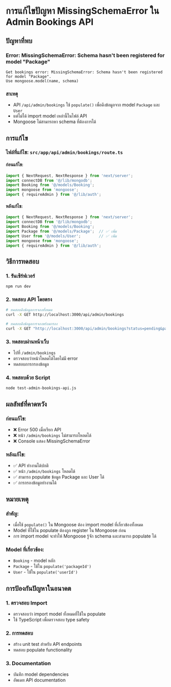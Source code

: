 # การแก้ไขปัญหา MissingSchemaError ใน Admin Bookings API

## ปัญหาที่พบ

### **Error: MissingSchemaError: Schema hasn't been registered for model "Package"**
```
Get bookings error: MissingSchemaError: Schema hasn't been registered for model "Package".
Use mongoose.model(name, schema)
```

### **สาเหตุ**
- API `/api/admin/bookings` ใช้ `populate()` เพื่อดึงข้อมูลจาก model `Package` และ `User`
- แต่ไม่ได้ import model เหล่านี้ในไฟล์ API
- Mongoose ไม่สามารถหา schema ที่ต้องการได้

## การแก้ไข

### **ไฟล์ที่แก้ไข: `src/app/api/admin/bookings/route.ts`**

#### **ก่อนแก้ไข:**
```typescript
import { NextRequest, NextResponse } from 'next/server';
import connectDB from '@/lib/mongodb';
import Booking from '@/models/Booking';
import mongoose from 'mongoose';
import { requireAdmin } from '@/lib/auth';
```

#### **หลังแก้ไข:**
```typescript
import { NextRequest, NextResponse } from 'next/server';
import connectDB from '@/lib/mongodb';
import Booking from '@/models/Booking';
import Package from '@/models/Package';  // ✅ เพิ่ม
import User from '@/models/User';        // ✅ เพิ่ม
import mongoose from 'mongoose';
import { requireAdmin } from '@/lib/auth';
```

## วิธีการทดสอบ

### 1. **รันเซิร์ฟเวอร์**
```bash
npm run dev
```

### 2. **ทดสอบ API โดยตรง**
```bash
# ทดสอบดึงข้อมูลการจองทั้งหมด
curl -X GET http://localhost:3000/api/admin/bookings

# ทดสอบดึงข้อมูลการจองพร้อมกรอง
curl -X GET "http://localhost:3000/api/admin/bookings?status=pending&paymentStatus=paid"
```

### 3. **ทดสอบผ่านหน้าเว็บ**
- ไปที่ `/admin/bookings`
- ตรวจสอบว่าหน้าโหลดได้โดยไม่มี error
- ทดสอบการกรองข้อมูล

### 4. **ทดสอบด้วย Script**
```bash
node test-admin-bookings-api.js
```

## ผลลัพธ์ที่คาดหวัง

### **ก่อนแก้ไข:**
- ❌ Error 500 เมื่อเรียก API
- ❌ หน้า `/admin/bookings` ไม่สามารถโหลดได้
- ❌ Console แสดง MissingSchemaError

### **หลังแก้ไข:**
- ✅ API ทำงานได้ปกติ
- ✅ หน้า `/admin/bookings` โหลดได้
- ✅ สามารถ populate ข้อมูล Package และ User ได้
- ✅ การกรองข้อมูลทำงานได้

## หมายเหตุ

### **สำคัญ:**
- เมื่อใช้ `populate()` ใน Mongoose ต้อง import model ที่เกี่ยวข้องทั้งหมด
- Model ที่ใช้ใน populate ต้องถูก register ใน Mongoose ก่อน
- การ import model จะทำให้ Mongoose รู้จัก schema และสามารถ populate ได้

### **Model ที่เกี่ยวข้อง:**
- `Booking` - model หลัก
- `Package` - ใช้ใน `populate('packageId')`
- `User` - ใช้ใน `populate('userId')`

## การป้องกันปัญหาในอนาคต

### 1. **ตรวจสอบ Import**
- ตรวจสอบว่า import model ทั้งหมดที่ใช้ใน populate
- ใช้ TypeScript เพื่อตรวจสอบ type safety

### 2. **การทดสอบ**
- สร้าง unit test สำหรับ API endpoints
- ทดสอบ populate functionality

### 3. **Documentation**
- บันทึก model dependencies
- อัพเดท API documentation
